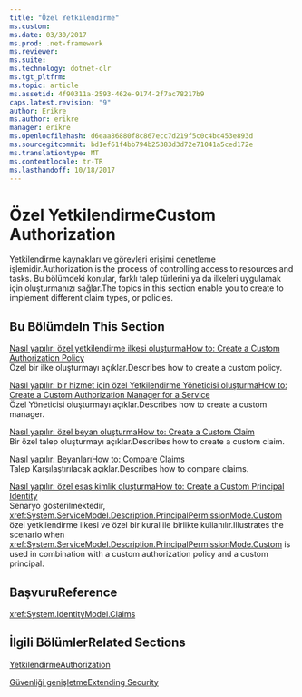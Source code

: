 ```yaml
---
title: "Özel Yetkilendirme"
ms.custom: 
ms.date: 03/30/2017
ms.prod: .net-framework
ms.reviewer: 
ms.suite: 
ms.technology: dotnet-clr
ms.tgt_pltfrm: 
ms.topic: article
ms.assetid: 4f90311a-2593-462e-9174-2f7ac78217b9
caps.latest.revision: "9"
author: Erikre
ms.author: erikre
manager: erikre
ms.openlocfilehash: d6eaa86880f8c867ecc7d219f5c0c4bc453e893d
ms.sourcegitcommit: bd1ef61f4bb794b25383d3d72e71041a5ced172e
ms.translationtype: MT
ms.contentlocale: tr-TR
ms.lasthandoff: 10/18/2017
---
```

# <a name="custom-authorization"></a><span data-ttu-id="73213-102">Özel Yetkilendirme</span><span class="sxs-lookup"><span data-stu-id="73213-102">Custom Authorization</span></span>
<span data-ttu-id="73213-103">Yetkilendirme kaynakları ve görevleri erişimi denetleme işlemidir.</span><span class="sxs-lookup"><span data-stu-id="73213-103">Authorization is the process of controlling access to resources and tasks.</span></span> <span data-ttu-id="73213-104">Bu bölümdeki konular, farklı talep türlerini ya da ilkeleri uygulamak için oluşturmanızı sağlar.</span><span class="sxs-lookup"><span data-stu-id="73213-104">The topics in this section enable you to create to implement different claim types, or policies.</span></span>  
  
## <a name="in-this-section"></a><span data-ttu-id="73213-105">Bu Bölümde</span><span class="sxs-lookup"><span data-stu-id="73213-105">In This Section</span></span>  
 [<span data-ttu-id="73213-106">Nasıl yapılır: özel yetkilendirme ilkesi oluşturma</span><span class="sxs-lookup"><span data-stu-id="73213-106">How to: Create a Custom Authorization Policy</span></span>](../../../../docs/framework/wcf/extending/how-to-create-a-custom-authorization-policy.md)  
 <span data-ttu-id="73213-107">Özel bir ilke oluşturmayı açıklar.</span><span class="sxs-lookup"><span data-stu-id="73213-107">Describes how to create a custom policy.</span></span>  
  
 [<span data-ttu-id="73213-108">Nasıl yapılır: bir hizmet için özel Yetkilendirme Yöneticisi oluşturma</span><span class="sxs-lookup"><span data-stu-id="73213-108">How to: Create a Custom Authorization Manager for a Service</span></span>](../../../../docs/framework/wcf/extending/how-to-create-a-custom-authorization-manager-for-a-service.md)  
 <span data-ttu-id="73213-109">Özel Yöneticisi oluşturmayı açıklar.</span><span class="sxs-lookup"><span data-stu-id="73213-109">Describes how to create a custom manager.</span></span>  
  
 [<span data-ttu-id="73213-110">Nasıl yapılır: özel beyan oluşturma</span><span class="sxs-lookup"><span data-stu-id="73213-110">How to: Create a Custom Claim</span></span>](../../../../docs/framework/wcf/extending/how-to-create-a-custom-claim.md)  
 <span data-ttu-id="73213-111">Bir özel talep oluşturmayı açıklar.</span><span class="sxs-lookup"><span data-stu-id="73213-111">Describes how to create a custom claim.</span></span>  
  
 [<span data-ttu-id="73213-112">Nasıl yapılır: Beyanları</span><span class="sxs-lookup"><span data-stu-id="73213-112">How to: Compare Claims</span></span>](../../../../docs/framework/wcf/extending/how-to-compare-claims.md)  
 <span data-ttu-id="73213-113">Talep Karşılaştırılacak açıklar.</span><span class="sxs-lookup"><span data-stu-id="73213-113">Describes how to compare claims.</span></span>  
  
 [<span data-ttu-id="73213-114">Nasıl yapılır: özel esas kimlik oluşturma</span><span class="sxs-lookup"><span data-stu-id="73213-114">How to: Create a Custom Principal Identity</span></span>](../../../../docs/framework/wcf/extending/how-to-create-a-custom-principal-identity.md)  
 <span data-ttu-id="73213-115">Senaryo gösterilmektedir, <xref:System.ServiceModel.Description.PrincipalPermissionMode.Custom> özel yetkilendirme ilkesi ve özel bir kural ile birlikte kullanılır.</span><span class="sxs-lookup"><span data-stu-id="73213-115">Illustrates the scenario when <xref:System.ServiceModel.Description.PrincipalPermissionMode.Custom> is used in combination with a custom authorization policy and a custom principal.</span></span>  
  
## <a name="reference"></a><span data-ttu-id="73213-116">Başvuru</span><span class="sxs-lookup"><span data-stu-id="73213-116">Reference</span></span>  
 <xref:System.IdentityModel.Claims>  
  
## <a name="related-sections"></a><span data-ttu-id="73213-117">İlgili Bölümler</span><span class="sxs-lookup"><span data-stu-id="73213-117">Related Sections</span></span>  
 [<span data-ttu-id="73213-118">Yetkilendirme</span><span class="sxs-lookup"><span data-stu-id="73213-118">Authorization</span></span>](../../../../docs/framework/wcf/feature-details/authorization-in-wcf.md)  
  
 [<span data-ttu-id="73213-119">Güvenliği genişletme</span><span class="sxs-lookup"><span data-stu-id="73213-119">Extending Security</span></span>](../../../../docs/framework/wcf/extending/extending-security.md)
